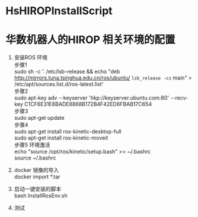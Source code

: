 # HsHIROPInstallScript
# 华数机器人的HIROP 相关环境的配置  

1. 安装ROS 环境  
步骤1  
 			sudo sh -c '. /etc/lsb-release && echo "deb http://mirrors.tuna.tsinghua.edu.cn/ros/ubuntu/ `lsb_release -cs` main" > /etc/apt/sources.list.d/ros-latest.list'      
步骤2  
			sudo apt-key adv --keyserver 'hkp://keyserver.ubuntu.com:80' --recv-key C1CF6E31E6BADE8868B172B4F42ED6FBAB17C654    
步骤3  
 			sudo apt-get update  
步骤4  
 			sudo apt-get install ros-kinetic-desktop-full   
 			sudo apt-get install ros-kinetic-moveit  
步骤5 环境激活  
 			echo "source /opt/ros/kinetic/setup.bash" >> ~/.bashrc  
			source ~/.bashrc  

2. docker 镜像的导入  
			docker import *.tar   

3. 启动一键安装的脚本  
 			bash  InstallRosEnv.sh  
  
4. 测试  
